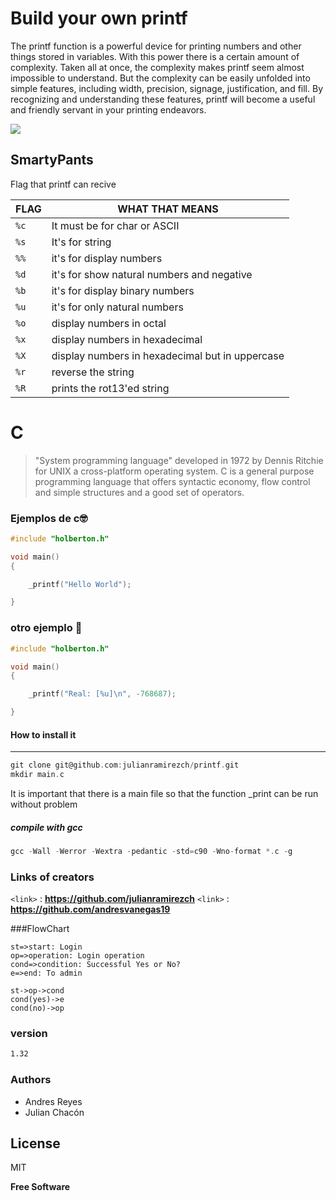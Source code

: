 

# Build your own **printf**

The printf function is a powerful device for printing numbers and other things stored in variables. With this power there is a certain amount of complexity. Taken all at once, the complexity makes printf seem almost impossible to understand. But the complexity can be easily unfolded into simple features, including width, precision, signage, justification, and fill. By recognizing and understanding these features, printf will become a useful and friendly servant in your printing endeavors.

![](https://www.it.uc3m.es/pbasanta/asng/course_notes/input_output_printf_example_es.png)

## SmartyPants
Flag that printf can recive

| FLAG  | WHAT THAT MEANS 
| ------ | ------ |
 `%c`  |It must be for char or ASCII |
| `%s` | It's for string  |
| `%%`| it's for display numbers |
| `%d` | it's for show natural numbers and negative |
| `%b` |  it's for display binary numbers |
| `%u` |  it's for only natural numbers |
| `%o` |  display numbers in octal |
| `%x` | display numbers in hexadecimal |
| `%X` | display numbers in hexadecimal but in uppercase |
| `%r` | reverse the string |
| `%R` |prints the rot13'ed string |


# C
> "System programming language" developed in 1972 by Dennis Ritchie for UNIX a cross-platform operating system. C is a general purpose programming language that offers syntactic economy, flow control and simple structures and a good set of operators.

### Ejemplos de c🤓

```c
#include "holberton.h"

void main()
{

    _printf("Hello World");

}
```
### otro ejemplo 🤯
```c
#include "holberton.h"

void main()
{

	_printf("Real: [%u]\n", -768687);

}
```


#### How to install it
-------------
```c
git clone git@github.com:julianramirezch/printf.git
mkdir main.c
```
It is important that there is a main file so that the function _print can be run without problem
##### compile with gcc
```c
gcc -Wall -Werror -Wextra -pedantic -std=c90 -Wno-format *.c -g
```


### Links of creators
`<link>` : **https://github.com/julianramirezch**
`<link>` : **https://github.com/andresvanegas19**

###FlowChart

```flow
st=>start: Login
op=>operation: Login operation
cond=>condition: Successful Yes or No?
e=>end: To admin

st->op->cond
cond(yes)->e
cond(no)->op
```

### version

```sh
1.32
```

### Authors

 - Andres Reyes
 - Julian Chacón

License
----

MIT


**Free Software**
